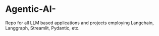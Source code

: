 # Agentic-AI-
Repo for all LLM based applications and projects employing Langchain, Langgraph, Streamlit, Pydantic, etc. 

